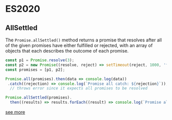 # ES2020
## AllSettled

The ```Promise.allSettled()``` method returns a promise that resolves after all of the given promises have either fulfilled or rejected, with an array of objects that each describes the outcome of each promise.

```js
const p1 = Promise.resolve(3);
const p2 = new Promise((resolve, reject) => setTimeout(reject, 1000, 'foo'));
const promises = [p1, p2];

Promise.all(promises).then(data => console.log(data))
 .catch((rejection) => console.log(`Promise all catch: ${rejection}`));
  // throws error since it expects all promises to be resolved

Promise.allSettled(promises).
  then((results) => results.forEach((result) => console.log(`Promise allSettled: ${result.status}`)));// all good
```
[see more](https://developer.mozilla.org/en-US/docs/Web/JavaScript/Reference/Global_Objects/Promise/allSettled)